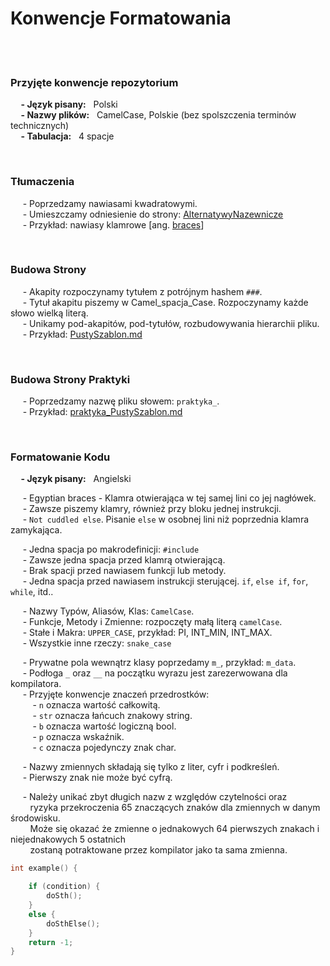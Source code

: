 # Konwencje Formatowania

<br/><br/>

### Przyjęte konwencje repozytorium
**&nbsp;&nbsp;&nbsp;&nbsp; - Język pisany:** &nbsp; Polski \
**&nbsp;&nbsp;&nbsp;&nbsp; - Nazwy plików:** &nbsp; CamelCase, Polskie (bez spolszczenia terminów technicznych) \
**&nbsp;&nbsp;&nbsp;&nbsp; - Tabulacja:** &nbsp; 4 spacje 

<br/>

### Tłumaczenia
&nbsp;&nbsp;&nbsp;&nbsp; - Poprzedzamy nawiasami kwadratowymi. \
&nbsp;&nbsp;&nbsp;&nbsp; - Umieszczamy odniesienie do strony: [AlternatywyNazewnicze](/workspace/AlternatywyNazewnicze.md) \
&nbsp;&nbsp;&nbsp;&nbsp; - Przykład: nawiasy klamrowe [ang. [braces](/workspacce/AlternatywyNazewnicze.md#ang-braces)]

<br/>

### Budowa Strony
&nbsp;&nbsp;&nbsp;&nbsp; - Akapity rozpoczynamy tytułem z potrójnym hashem `###`. \
&nbsp;&nbsp;&nbsp;&nbsp; - Tytuł akapitu piszemy w Camel_spacja_Case. Rozpoczynamy każde słowo wielką literą. \
&nbsp;&nbsp;&nbsp;&nbsp; - Unikamy pod-akapitów, pod-tytułów, rozbudowywania hierarchii pliku. \
&nbsp;&nbsp;&nbsp;&nbsp; - Przykład:  [PustySzablon.md](/workspace/PustySzablon.md)

<br/>

### Budowa Strony Praktyki
&nbsp;&nbsp;&nbsp;&nbsp; - Poprzedzamy nazwę pliku słowem:  `praktyka_`. \
&nbsp;&nbsp;&nbsp;&nbsp; - Przykład:  [praktyka_PustySzablon.md]()

<br/>

### Formatowanie Kodu
**&nbsp;&nbsp;&nbsp;&nbsp; - Język pisany:** &nbsp; Angielski 

&nbsp;&nbsp;&nbsp;&nbsp; - Egyptian braces - Klamra otwierająca w tej samej lini co jej nagłówek. \
&nbsp;&nbsp;&nbsp;&nbsp; - Zawsze piszemy klamry, również przy bloku jednej instrukcji. \
&nbsp;&nbsp;&nbsp;&nbsp; - `Not cuddled else`. Pisanie `else` w osobnej lini niż poprzednia klamra zamykająca.

&nbsp;&nbsp;&nbsp;&nbsp; - Jedna spacja po makrodefinicji: `#include` \
&nbsp;&nbsp;&nbsp;&nbsp; - Zawsze jedna spacja przed klamrą otwierającą. \
&nbsp;&nbsp;&nbsp;&nbsp; - Brak spacji przed nawiasem funkcji lub metody. \
&nbsp;&nbsp;&nbsp;&nbsp; - Jedna spacja przed nawiasem instrukcji sterującej. `if`, `else if`, `for`, `while`, itd..

&nbsp;&nbsp;&nbsp;&nbsp; - Nazwy Typów, Aliasów, Klas: `CamelCase`. \
&nbsp;&nbsp;&nbsp;&nbsp; - Funkcje, Metody i Zmienne: rozpoczęty małą literą `camelCase`. \
&nbsp;&nbsp;&nbsp;&nbsp; - Stałe i Makra: `UPPER_CASE`, przykład: PI, INT_MIN, INT_MAX. \
&nbsp;&nbsp;&nbsp;&nbsp; - Wszystkie inne rzeczy: `snake_case`

&nbsp;&nbsp;&nbsp;&nbsp; - Prywatne pola wewnątrz klasy poprzedamy `m_`, przykład: `m_data`. \
&nbsp;&nbsp;&nbsp;&nbsp; - Podłoga `_` oraz `__` na początku wyrazu jest zarezerwowana dla kompilatora. \
&nbsp;&nbsp;&nbsp;&nbsp; - Przyjęte konwencje znaczeń przedrostków: \
&nbsp;&nbsp;&nbsp;&nbsp;&nbsp;&nbsp;&nbsp;&nbsp; - `n` oznacza wartość całkowitą. \
&nbsp;&nbsp;&nbsp;&nbsp;&nbsp;&nbsp;&nbsp;&nbsp; - `str` oznacza łańcuch znakowy string. \
&nbsp;&nbsp;&nbsp;&nbsp;&nbsp;&nbsp;&nbsp;&nbsp; - `b` oznacza wartość logiczną bool. \
&nbsp;&nbsp;&nbsp;&nbsp;&nbsp;&nbsp;&nbsp;&nbsp; - `p` oznacza wskaźnik. \
&nbsp;&nbsp;&nbsp;&nbsp;&nbsp;&nbsp;&nbsp;&nbsp; - `c` oznacza pojedynczy znak char.

&nbsp;&nbsp;&nbsp;&nbsp; - Nazwy zmiennych składają się tylko z liter, cyfr i podkreśleń. \
&nbsp;&nbsp;&nbsp;&nbsp; - Pierwszy znak nie może być cyfrą. 

&nbsp;&nbsp;&nbsp;&nbsp; - Należy unikać zbyt długich nazw z względów czytelności oraz  \
&nbsp;&nbsp;&nbsp;&nbsp;&nbsp;&nbsp;&nbsp; ryzyka przekroczenia 65 znaczących znaków dla zmiennych w danym środowisku. \
&nbsp;&nbsp;&nbsp;&nbsp;&nbsp;&nbsp;&nbsp; Może się okazać że zmienne o jednakowych 64 pierwszych znakach i niejednakowych 5 ostatnich \
&nbsp;&nbsp;&nbsp;&nbsp;&nbsp;&nbsp;&nbsp; zostaną potraktowane przez kompilator jako ta sama zmienna. 
```Cpp
int example() {

    if (condition) {
        doSth();
    }
    else {
        doSthElse();
    }
    return -1;
}
```

<br/><br/><br/><br/>
